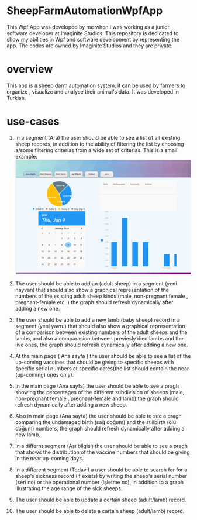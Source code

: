 # SheepFarmAutomationWpfApp

This Wpf App was developed by me when i was working as a junior software developer at Imaginite Studios.
This repository is dedicated to show my abilities in Wpf and software development by representing the app.
The codes are owned by Imaginite Studios and they are private.

# overview
This app is a sheep darm automation system, it can be used by farmers to organize , visualize and analyse their animal's data.
It was developed in Turkish.

# use-cases

1. In a segment (Ara) the user should be able to see a list of all existing sheep records, in addition to the ability of filtering the list by choosing a/some filtering criterias from a wide set of criterias.
This is a small example:
![](Ara.gif)

2. The user should be able to add an (adult sheep) in a segment (yeni hayvan) that should also show a graphical representation of the numbers of the existing adult sheep kinds (male, non-pregnant female , pregnant-female etc..) the graph should refresh dynamically after adding a new one.

3. The user should be able to add a new lamb (baby sheep) record in a segment (yeni yavru) that should also show a graphical representation of a comparison between existing numbers of the adult sheeps and the lambs, and also a comparasion between previesly died lambs and the live ones, the graph should refresh dynamically after adding a new one.

4. At the main page ( Ana sayfa ) the user should be able to see a list of the up-coming vaccines that should be giving to specific sheeps with specific serial numbers at specific dates(the list should contain the near (up-coming) ones only). 

5. In the main page (Ana sayfa) the user should be able to see a pragh showing the percentages of the different subdivision of sheeps (male, non-pregnant female , pregnant-female and lamb),the graph should refresh dynamically after adding a new sheep.

6. Also in main page (Ana sayfa) the user should be able to see a pragh comparing the undamaged birth (sağ doğum) and the stillbirth (ölü doğum) numbers, the graph should refresh dynamically after adding a new lamb.

7. In a differnt segment (Aşı bilgisi) the user should be able to see a pragh that shows the distribution of the vaccine numbers that should be giving in the near up-coming days. 

8. In a different segment (Tedavi) a user should be able to search for for a sheep's sickness record (if exists) by writing the sheep's serial number (seri no) or the operational number (işletme no), in addition to a graph illustrating the age range of the sick sheeps.

9. The user should be able to update a certain sheep (adult/lamb) record.

10. The user should be able to delete a cartain sheep (adult/lamb) record. 
